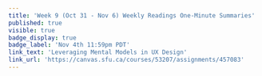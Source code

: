 ```yaml
---
title: 'Week 9 (Oct 31 - Nov 6) Weekly Readings One-Minute Summaries'
published: true
visible: true
badge_display: true
badge_label: 'Nov 4th 11:59pm PDT'
link_text: 'Leveraging Mental Models in UX Design'
link_url: 'https://canvas.sfu.ca/courses/53207/assignments/457083'
---
```

